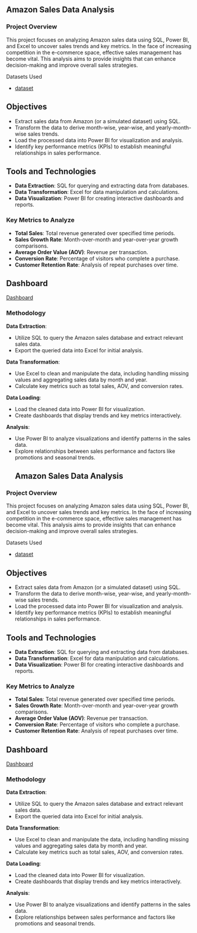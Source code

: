 ## Amazon Sales Data Analysis

### Project Overview
This project focuses on analyzing Amazon sales data using SQL, Power BI, and Excel to uncover sales trends and key metrics. In the face of increasing competition in the e-commerce space, effective sales management has become vital. This analysis aims to provide insights that can enhance decision-making and improve overall sales strategies.



Datasets Used
- <a href="https://github.com/Abhinavps9364/Amazon_data_analysis/blob/main/Amazon%20Sales%20data123.csv">dataset<a/>
## Objectives

- Extract sales data from Amazon (or a simulated dataset) using SQL.
- Transform the data to derive month-wise, year-wise, and yearly-month-wise sales trends.
- Load the processed data into Power BI for visualization and analysis.
- Identify key performance metrics (KPIs) to establish meaningful relationships in sales performance.

## Tools and Technologies

- **Data Extraction**: SQL for querying and extracting data from databases.
- **Data Transformation**: Excel for data manipulation and calculations.
- **Data Visualization**: Power BI for creating interactive dashboards and reports.

### Key Metrics to Analyze

- **Total Sales**: Total revenue generated over specified time periods.
- **Sales Growth Rate**: Month-over-month and year-over-year growth comparisons.
- **Average Order Value (AOV)**: Revenue per transaction.
- **Conversion Rate**: Percentage of visitors who complete a purchase.
- **Customer Retention Rate**: Analysis of repeat purchases over time.

## Dashboard
[Dashboard](https://github.com/Abhinavps9364/Amazon_data_analysis/blob/main/Screenshot%202024-09-26%20173623.png)

### Methodology

**Data Extraction**:
- Utilize SQL to query the Amazon sales database and extract relevant sales data.
- Export the queried data into Excel for initial analysis.

**Data Transformation**:
- Use Excel to clean and manipulate the data, including handling missing values and aggregating sales data by month and year.
- Calculate key metrics such as total sales, AOV, and conversion rates.

**Data Loading**:
- Load the cleaned data into Power BI for visualization.
- Create dashboards that display trends and key metrics interactively.

**Analysis**:
- Use Power BI to analyze visualizations and identify patterns in the sales data.
- Explore relationships between sales performance and factors like promotions and seasonal trends.
  ## Amazon Sales Data Analysis

### Project Overview
This project focuses on analyzing Amazon sales data using SQL, Power BI, and Excel to uncover sales trends and key metrics. In the face of increasing competition in the e-commerce space, effective sales management has become vital. This analysis aims to provide insights that can enhance decision-making and improve overall sales strategies.



Datasets Used
- <a href="https://github.com/Abhinavps9364/Amazon_data_analysis/blob/main/Amazon%20Sales%20data123.csv">dataset<a/>
## Objectives

- Extract sales data from Amazon (or a simulated dataset) using SQL.
- Transform the data to derive month-wise, year-wise, and yearly-month-wise sales trends.
- Load the processed data into Power BI for visualization and analysis.
- Identify key performance metrics (KPIs) to establish meaningful relationships in sales performance.

## Tools and Technologies

- **Data Extraction**: SQL for querying and extracting data from databases.
- **Data Transformation**: Excel for data manipulation and calculations.
- **Data Visualization**: Power BI for creating interactive dashboards and reports.

### Key Metrics to Analyze

- **Total Sales**: Total revenue generated over specified time periods.
- **Sales Growth Rate**: Month-over-month and year-over-year growth comparisons.
- **Average Order Value (AOV)**: Revenue per transaction.
- **Conversion Rate**: Percentage of visitors who complete a purchase.
- **Customer Retention Rate**: Analysis of repeat purchases over time.

## Dashboard
[Dashboard](https://github.com/Abhinavps9364/Amazon_data_analysis/blob/main/Screenshot%202024-09-26%20173623.png)

### Methodology

**Data Extraction**:
- Utilize SQL to query the Amazon sales database and extract relevant sales data.
- Export the queried data into Excel for initial analysis.

**Data Transformation**:
- Use Excel to clean and manipulate the data, including handling missing values and aggregating sales data by month and year.
- Calculate key metrics such as total sales, AOV, and conversion rates.

**Data Loading**:
- Load the cleaned data into Power BI for visualization.
- Create dashboards that display trends and key metrics interactively.

**Analysis**:
- Use Power BI to analyze visualizations and identify patterns in the sales data.
- Explore relationships between sales performance and factors like promotions and seasonal trends.

